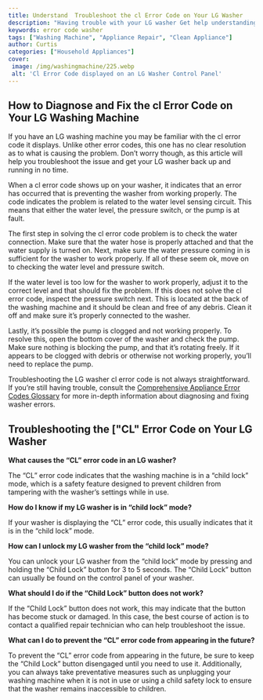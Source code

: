 ```yaml
---
title: Understand  Troubleshoot the cl Error Code on Your LG Washer
description: "Having trouble with your LG washer Get help understanding and solving the CL error code Learn tips to help prevent this error from reoccurring"
keywords: error code washer
tags: ["Washing Machine", "Appliance Repair", "Clean Appliance"]
author: Curtis
categories: ["Household Appliances"]
cover: 
 image: /img/washingmachine/225.webp
 alt: 'Cl Error Code displayed on an LG Washer Control Panel'
---
```

## How to Diagnose and Fix the cl Error Code on Your LG Washing Machine
If you have an LG washing machine you may be familiar with the cl error code it displays. Unlike other error codes, this one has no clear resolution as to what is causing the problem. Don’t worry though, as this article will help you troubleshoot the issue and get your LG washer back up and running in no time.

When a cl error code shows up on your washer, it indicates that an error has occurred that is preventing the washer from working properly. The code indicates the problem is related to the water level sensing circuit. This means that either the water level, the pressure switch, or the pump is at fault.

The first step in solving the cl error code problem is to check the water connection. Make sure that the water hose is properly attached and that the water supply is turned on. Next, make sure the water pressure coming in is sufficient for the washer to work properly. If all of these seem ok, move on to checking the water level and pressure switch.

If the water level is too low for the washer to work properly, adjust it to the correct level and that should fix the problem. If this does not solve the cl error code, inspect the pressure switch next. This is located at the back of the washing machine and it should be clean and free of any debris. Clean it off and make sure it’s properly connected to the washer.

Lastly, it’s possible the pump is clogged and not working properly. To resolve this, open the bottom cover of the washer and check the pump. Make sure nothing is blocking the pump, and that it’s rotating freely. If it appears to be clogged with debris or otherwise not working properly, you’ll need to replace the pump.

Troubleshooting the LG washer cl error code is not always straightforward. If you’re still having trouble, consult the [Comprehensive Appliance Error Codes Glossary](./error-codes/) for more in-depth information about diagnosing and fixing washer errors.
## Troubleshooting the ["CL" Error Code on Your LG Washer

**What causes the “CL” error code in an LG washer?**

The “CL” error code indicates that the washing machine is in a “child lock” mode, which is a safety feature designed to prevent children from tampering with the washer’s settings while in use.

**How do I know if my LG washer is in “child lock” mode?**

If your washer is displaying the “CL” error code, this usually indicates that it is in the “child lock” mode.

**How can I unlock my LG washer from the “child lock” mode?**

You can unlock your LG washer from the “child lock” mode by pressing and holding the “Child Lock” button for 3 to 5 seconds. The “Child Lock” button can usually be found on the control panel of your washer.

**What should I do if the “Child Lock” button does not work?** 

If the “Child Lock” button does not work, this may indicate that the button has become stuck or damaged. In this case, the best course of action is to contact a qualified repair technician who can help troubleshoot the issue.

**What can I do to prevent the “CL” error code from appearing in the future?**

To prevent the “CL” error code from appearing in the future, be sure to keep the “Child Lock” button disengaged until you need to use it. Additionally, you can always take preventative measures such as unplugging your washing machine when it is not in use or using a child safety lock to ensure that the washer remains inaccessible to children.
